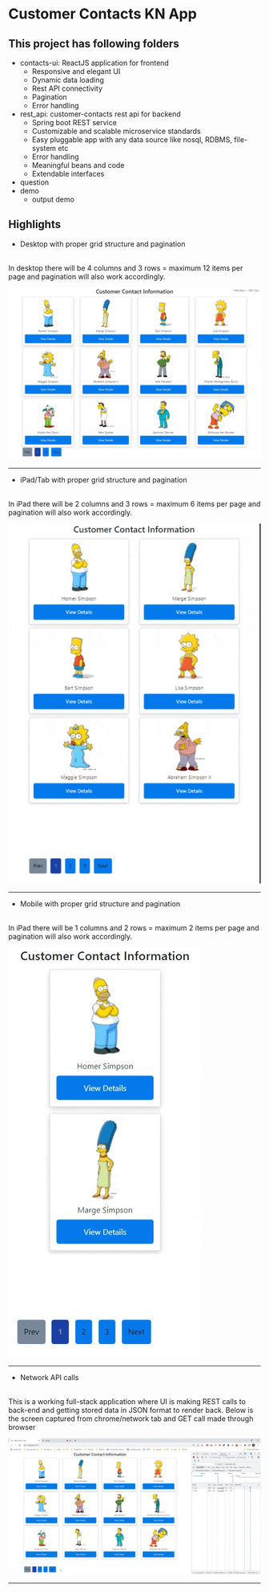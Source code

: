 # Customer Contacts KN App

## This project has following folders
- contacts-ui: ReactJS application for frontend
    - Responsive and elegant UI
    - Dynamic data loading
    - Rest API connectivity
    - Pagination
    - Error handling
- rest_api: customer-contacts rest api for backend
    - Spring boot REST service
    - Customizable and scalable microservice standards
    - Easy pluggable app with any data source like nosql, RDBMS, file-system etc
    - Error handling
    - Meaningful beans and code
    - Extendable interfaces
- question
- demo
    - output demo


## Highlights

- Desktop with proper grid structure and pagination
<br>
In desktop there will be 4 columns and 3 rows = maximum 12 items per page and pagination will also work accordingly.

![desktop-gif](./demo/Desktop.gif)
<hr>

- iPad/Tab with proper grid structure and pagination
<br>
In iPad there will be 2 columns and 3 rows = maximum 6 items per page and pagination will also work accordingly.

![ipad-gif](./demo/iPad.gif)
<hr>

- Mobile with proper grid structure and pagination
<br>
In iPad there will be 1 columns and 2 rows = maximum 2 items per page and pagination will also work accordingly.

![iphone-gif](./demo/iPhone.gif)
<hr>

- Network API calls
<br>
This is a working full-stack application where UI is making REST calls to back-end and getting stored data in JSON format to render back.
Below is the screen captured from chrome/network tab and GET call made through browser

![network-gif](./demo/network_calls.gif)
<hr>